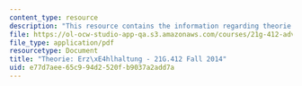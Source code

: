 ```yaml
---
content_type: resource
description: "This resource contains the information regarding theorie: erz\xE4hlhaltung."
file: https://ol-ocw-studio-app-qa.s3.amazonaws.com/courses/21g-412-advanced-german-literature-culture-madness-murder-mysteries-fall-2014/e77d7aee65c994d2520fb9037a2add7a_MIT21G_412F14_Wo11-13_Erz.pdf
file_type: application/pdf
resourcetype: Document
title: "Theorie: Erz\xE4hlhaltung - 21G.412 Fall 2014"
uid: e77d7aee-65c9-94d2-520f-b9037a2add7a
---
```

